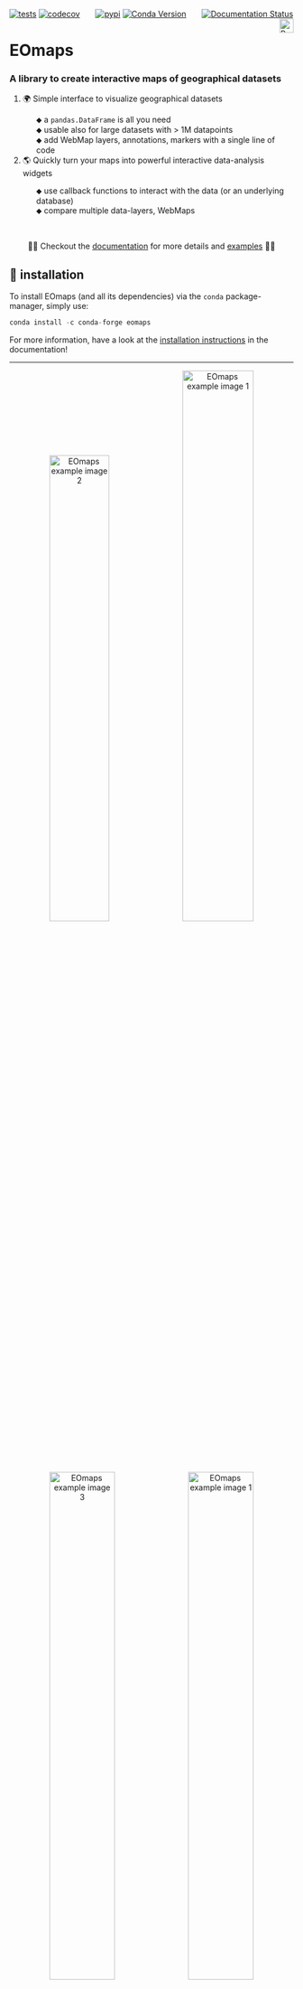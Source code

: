 [![tests](https://github.com/raphaelquast/EOmaps/actions/workflows/testMaps.yml/badge.svg?branch=master)](https://github.com/raphaelquast/EOmaps/actions/workflows/testMaps.yml)
[![codecov](https://codecov.io/gh/raphaelquast/EOmaps/branch/dev/graph/badge.svg?token=25M85P7MJG)](https://codecov.io/gh/raphaelquast/EOmaps)
&nbsp; &nbsp; &nbsp;
[![pypi](https://img.shields.io/pypi/v/eomaps)](https://pypi.org/project/eomaps/)
[![Conda Version](https://img.shields.io/conda/vn/conda-forge/eomaps.svg)](https://anaconda.org/conda-forge/eomaps)
&nbsp; &nbsp; &nbsp;
[![Documentation Status](https://readthedocs.org/projects/eomaps/badge/?version=latest)](https://eomaps.readthedocs.io/en/latest/?badge=latest)
<a href="https://www.buymeacoffee.com/raphaelquast" target="_blank"><img src="https://www.buymeacoffee.com/assets/img/custom_images/yellow_img.png" alt="Buy Me A Coffee" align="right" style="height: 25px !important;" ></a>


# EOmaps

### A library to create interactive maps of geographical datasets

<ol type="none">
  <li>🌍 Simple interface to visualize geographical datasets</li>
  <ul type="none">
    <li>⬥ a <code>pandas.DataFrame</code> is all you need</li>
    <li>⬥ usable also for large datasets with > 1M datapoints</li>
    <li>⬥ add WebMap layers, annotations, markers with a single line of code</li>
  </ul>
  <li>🌎 Quickly turn your maps into powerful interactive data-analysis widgets</li>
  <ul type="none">
    <li>⬥ use callback functions to interact with the data (or an underlying database) </li>
    <li>⬥ compare multiple data-layers, WebMaps</li>
  </ul>
</ol>
<br/>
<p align="center">
  🌲🌳 Checkout the <a href=https://eomaps.readthedocs.io/en/latest>documentation</a> for more details and <a href=https://eomaps.readthedocs.io/en/latest/EOmaps_examples.html>examples</a> 🌳🌲
</p>

## 🔨 installation

To install EOmaps (and all its dependencies) via the `conda` package-manager, simply use:

```python
conda install -c conda-forge eomaps
```
For more information, have a look at the [installation instructions](https://eomaps.readthedocs.io/en/latest/general.html#installation) in the documentation!
<br/>

---------------

<p align="center">
<img src="https://github.com/raphaelquast/EOmaps/blob/dev/docs/_static/fig6.gif?raw=true" alt="EOmaps example image 2" width="46%"> 
<img src="https://github.com/raphaelquast/EOmaps/blob/dev/docs/_static/fig2.gif?raw=true" alt="EOmaps example image 1" width="50%">
<img src="https://github.com/raphaelquast/EOmaps/blob/dev/docs/_static/fig7.gif?raw=true" alt="EOmaps example image 3" width="48%">
<img src="https://github.com/raphaelquast/EOmaps/blob/dev/docs/_static/fig8.gif?raw=true" alt="EOmaps example image 1" width="48%">
</p>


## 🌳 Basic usage
- A pandas DataFrame is all you need as input!
  - plots of large (>1M datapoints) irregularly sampled datasets are generated in a few seconds!
  - Represent your data as shapes with actual geographic dimensions (ellipses, rectangles, geodetic circles)
    - or use Voroni diagrams and Delaunay triangulations to get interpolated contour-plots
  - Re-project the data to any crs supported by <a href=https://scitools.org.uk/cartopy/docs/latest/reference/crs.html#coordinate-reference-systems-crs>cartopy</a>
  - ... and get a nice colorbar with a colored histogram on top!

```python
import pandas as pd
from eomaps import Maps

# the data you want to plot
data = pd.DataFrame(dict(lat=[...], lon=[...], value=[...]))

# initialize Maps object
m = Maps()
# set the data
m.set_data(data=data, xcoord="lon", ycoord="lat", parameter="value", crs=4326)
# set the shapes that you want to use to represent the data-points
m.set_shape.geod_circles(radius=10000) # (e.g. geodetic circles with 10km radius)
# set the appearance of the plot
m.set_plot_specs(crs=Maps.CRS.Orthographic(), cmap="viridis")
# (optionally) classify the data
m.set_classify_specs(scheme=Maps.CLASSIFIERS.Quantiles, k=5)
# plot the map
m.plot_map()
```
## 🌌 advanced usage
[click to show] &nbsp; &nbsp; &nbsp; &nbsp; &nbsp; &nbsp; &nbsp; &nbsp; &nbsp; &nbsp; &nbsp; 🛸 Checkout the [docs](https://eomaps.readthedocs.io/en/latest/api.html)! 🛸

<details>

  <summary>🌍 Attach callback functions to interact with the plot</summary>

- Many pre-defined functions for common tasks are available!
  - display coordinates and values, add markers, compare data-layers etc.
  - ... or define your own function and attach it to the plot!
- Maps objects can be interactively connected to analyze relations between datasets!

```python
# get a nice annotation if you click on a datapoint
m.cb.pick.attach.annotate()
# draw a marker if you click on a datapoint
m.cb.pick.attach.mark(facecolor="r", edgecolor="g", shape="rectangles", radius=1, radius_crs=4326)

# show the data-layer `1` in a inset-rectangle (size=20% width of the axes) if you click on the map
m.cb.click.attach.peek_layer(how=0.2, layer=1)
#attach some custom function to interact with the map
m.cb.click.attach(<... a custom function ...>)

# show the data-layer `1` if you press "a" on the keyboard and the layer `0` if you press "q"
m.cb.keypress.attach.switch_layer(layer=0, key="q")
m.cb.keypress.attach.switch_layer(layer=1, key="a")
```

</details>

<details>

  <summary>🌕 Add additional layers and overlays</summary>

- many pre-defined interfaces for WebMap servers exist
  - OpenStreetMap
  - ESA WorldCover
  - Nasa GIBS
  - S1GBM
  - ... and more!

```python
m.add_wms(...)             # add WebMapService layers
m.add_gdf(...)             # add geo-dataframes
m.add_overlay(...)         # add overlay-layers from NaturalEarth

m.add_annotation(...)      # add static annotations
m.add_marker(...)          # add static markers
```
  </details>

<details>

  <summary>🪐 Save the figure</summary>

```python
m.savefig("oooh_what_a_nice_figure.png", dpi=300)  
```
</details>

<details>

  <summary>🌗 Connect Maps-objects to get multiple interactive layers of data</summary>

```python
m = Maps()
...
m.plot_map()

m2 = Maps(parent=m) # connect Maps to get multiple interactive data-layers
m2.set_data(...)
m2.set_shape(...)
...
m2.plot_map(layer=2)         # plot another layer of data
m2.cb.attach.peek_layer(layer=2, how=0.25)
```
  </details>

<details>

  <summary>🌏 Plot grids of maps</summary>

```python
from eomaps import MapsGrid
mgrid = MapsGrid(2, 2, connect=True)

for m in mgrid:
   m.plot_specs.plot_crs = 3857

mgrid.ax_0_0.plot_map()
mgrid.ax_0_1.plot_map()
mgrid.ax_1_0.plot_map()
mgrid.ax_1_1.plot_map()

mgrid.parent.join_limits(*mgrid.children)   # join limits
```
  </details>
